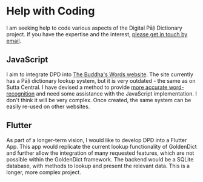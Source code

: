 # Help with Coding

I am seeking help to code various aspects of the Digital Pāḷi Dictionary project. If you have the expertise and the interest, [please get in touch by email](mailto:digitalpalidictionary@gmail.com).

## JavaScript

I aim to integrate DPD into [The Buddha's Words website](https://thebuddhaswords.net/home/index.html). The site currently has a Pāḷi dictionary lookup system, but it is very outdated - the same as on Sutta Central. I have devised a method to provide [more accurate word-recognition](https://github.com/digitalpalidictionary/dpd-db/tree/main/tbw) and need some assistance with the JavaScript implementation. I don't think it will be very complex. Once created, the same system can be easily re-used on other websites.

## Flutter

As part of a longer-term vision, I would like to develop DPD into a Flutter App. This app would replicate the current lookup functionality of GoldenDict and further allow the integration of many requested features, which are not possible within the GoldenDict framework. The backend would be a SQLite database, with methods to lookup and present the relevant data. This is a longer, more complex project.
